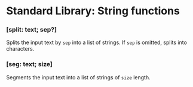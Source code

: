 # Standard Library: String functions

### [split: text; sep?]

Splits the input text by `sep` into a list of strings. If `sep` is omitted, splits into characters.

### [seg: text; size]

Segments the input text into a list of strings of `size` length.